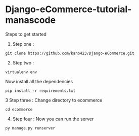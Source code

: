 # Django-eCommerce-tutorial-manascode 


Steps to get started

1. Step one :
```
git clone https://github.com/kano423/Django-eCommerce.git

```

2. Step two :

```
virtualenv env

```
Now install all the dependencies

```
pip install -r requirements.txt
```
3 Step three :
Change directory to ecommerce 

```
cd ecommerce
```
4. Step four :
Now you can run the server 
```
py manage.py runserver
```
